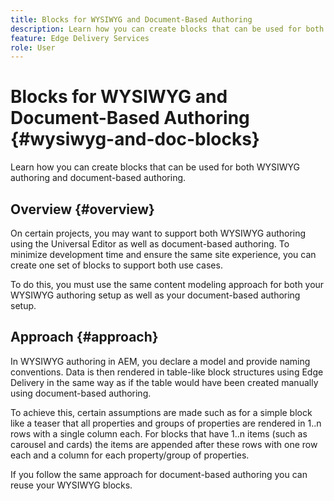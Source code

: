 ```yaml
---
title: Blocks for WYSIWYG and Document-Based Authoring
description: Learn how you can create blocks that can be used for both WYSIWYG authoring and document-based authoring.
feature: Edge Delivery Services
role: User
---
```


# Blocks for WYSIWYG and Document-Based Authoring {#wysiwyg-and-doc-blocks}

Learn how you can create blocks that can be used for both WYSIWYG authoring and document-based authoring.

## Overview {#overview}

On certain projects, you may want to support both WYSIWYG authoring using the Universal Editor as well as document-based authoring. To minimize development time and ensure the same site experience, you can create one set of blocks to support both use cases.

To do this, you must use the same content modeling approach for both your WYSIWYG authoring setup as well as your document-based authoring setup.

## Approach {#approach}

In WYSIWYG authoring in AEM, you declare a model and provide naming conventions. Data is then rendered in table-like block structures using Edge Delivery in the same way as if the table would have been created manually using document-based authoring.

To achieve this, certain assumptions are made such as for a simple block like a teaser that all properties and groups of properties are rendered in 1..n rows with a single column each. For blocks that have 1..n items (such as carousel and cards) the items are appended after these rows with one row each and a column for each property/group of properties.

If you follow the same approach for document-based authoring you can reuse your WYSIWYG blocks.
